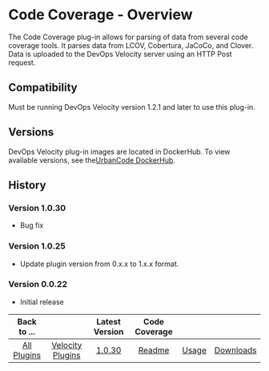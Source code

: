 
# Code Coverage - Overview


The Code Coverage plug-in allows for parsing of data from several code coverage tools. It parses
data from LCOV, Cobertura, JaCoCo, and Clover. Data is uploaded to the DevOps Velocity server using an HTTP Post
request.

## Compatibility

Must be running DevOps Velocity version 1.2.1 and later to use this plug-in.


## Versions

DevOps Velocity plug-in images are located in DockerHub. To view available versions, see the[UrbanCode DockerHub](https://hub.docker.com/r/urbancode/ucv-ext-coverage-core/tags).

## History

### Version 1.0.30

* Bug fix

### Version 1.0.25

* Update plugin version from 0.x.x to 1.x.x format.

### Version 0.0.22

* Initial release

|Back to ...||Latest Version|Code Coverage |||
| :---: | :---: | :---: | :---: | :---: | :---: |
|[All Plugins](../../index.md)|[Velocity Plugins](../README.md)|[1.0.30](https://raw.githubusercontent.com/UrbanCode/IBM-UCV-PLUGINS/main/files/ucv-ext-coverage-core/ucv-ext-coverage-core-1.0.30.tar.zip)|[Readme](README.md)|[Usage](usage.md)|[Downloads](downloads.md)|
